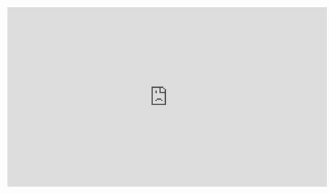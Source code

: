 <iframe width="727" height="409" src="https://www.youtube.com/embed/uqoxRcP5kbo" frameborder="0" allow="accelerometer; autoplay; encrypted-media; gyroscope; picture-in-picture" allowfullscreen></iframe>
